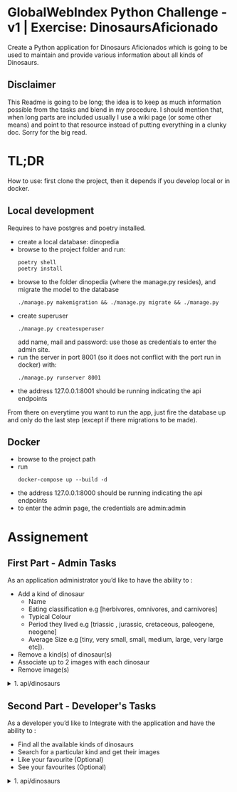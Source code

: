 # GlobalWebIndex Python Challenge - v1 | Exercise: DinosaursAficionado

Create a Python application for Dinosaurs Aficionados which is going to be used to maintain and provide various information about all kinds of Dinosaurs.

## Disclaimer

This Readme is going to be long; the idea is to keep as much information possible from the tasks and blend in my procedure. 
I should mention that, when long parts are included usually I use a wiki page (or some other means) and point to that resource instead of putting everything in a clunky doc. Sorry for the big read.

# TL;DR

How to use: first clone the project, then it depends if you develop local or in docker.

## Local development

Requires to have postgres and poetry installed.
- create a local database: dinopedia
- browse to the project folder and run:
  ```
  poetry shell
  poetry install
  ```
- browse to the folder dinopedia (where the manage.py resides), and migrate the model to the database
  ```
  ./manage.py makemigration && ./manage.py migrate && ./manage.py
  ```
- create superuser
  ```
  ./manage.py createsuperuser
  ```
  add name, mail and password: use those as credentials to enter the admin site.
- run the server in port 8001 (so it does not conflict with the port run in docker) with: 
  ```
  ./manage.py runserver 8001
  ```
- the address 127.0.0.1:8001 should be running indicating the api endpoints

From there on everytime you want to run the app, just fire the database up and only do the last step (except if there migrations to be made).
## Docker

- browse to the project path
- run
  ```
  docker-compose up --build -d
  ```
- the address 127.0.0.1:8000 should be running indicating the api endpoints
- to enter the admin page, the credentials are admin:admin


# Assignement

## First Part - Admin Tasks

As an application administrator you’d like to have the ability to :
* Add a kind of dinosaur 
  * Name
  * Eating classification e.g [herbivores, omnivores, and carnivores]
  * Typical Colour
  * Period they lived e.g [triassic , jurassic, cretaceous, paleogene, neogene]
  * Average Size e.g [tiny, very small, small, medium, large, very large etc]).
* Remove a kind(s) of dinosaur(s)
* Associate up to 2 images with each dinosaur
* Remove image(s) 

<details><summary>1. api/dinosaurs</summary>
<p>

### Technical Approach

#### Basic Tools

- Python 3.8 is used (not 3.10) and Poetry as package manager.
- Django is used to create the model.
- Postgres database to pesist the model.
  - more on the images:
    - the images are held in the file system in the folder dinopedia/media/images 
      - this folder is further structured to hold images for each dinosaur separately
    - the database hold only the path to the image.
- Docker with docker compose is used to containerize the app; some care is needed for 
  - the creation of the volumes,
  - the creation of the superuser, and
  - the migrations.

PgAdmin is used to check that everything in the database are as planned (both for the local development and for the docker)

#### Basic Packages

- Pillow is used for the images we install the package
- Black is used for formatting.
- Pytest is used to verify the functionallity of the APIs. 
- Model-bakery  is used to create the instances for the test.

### Admin tasks

#### Model

The model is shown in the image /dinopedia/dinosaurs_models.png
The basic classes are 
- the **Dinosaur**,
- the **DinoOwner**, and
- the **PetDinosaur**.

The relations and the arguments are clearly depicted in the image.
Here, we will just denote that there is a ManyToMany relationship between Dinosaur and DinoOwner to account for the likes on the dinosaurs (liked_dinosaurs).

_Note_: the folder with the dinosaur images is deleted after the specific dinosaur is deleted; we use _django signals_ for this operation.
#### Admin Site

The model is implemented in the admin site, to which the user can browse from the endpoint admin/.
From there the admin can apply the necessary actions.

More specifically, the admin can create:
- the Periods, with start and end years BC, and a description 
  - we do not put a limit to the period names as (as scientists) we might need to add more and more with different age range

- the dinosaur Sizes, with min and max heights, lenghts, widths and weights
  - with the limitation of the following types: tiny, very small, small, medium, large, very large, gigantic

- the Eating Types classification with a description
  - with the limitation: herbivores, omnivores, and carnivores

- the Dinosaur with the above, plus:
  - a list of typical colours (up to four), 
  - a description,
  - and two images.

Additionally, the admin can create and edit
- the PetDinosaurs, and
- the DinoOwners.

Finally, the admin can delete anything, with the following consequences:
- the deletion of period, size, eating type will not delete the dinosaur, but in this attributes will be set to none,
- upon deletion of a dinosaur, 
  - the pet dinosaur  of this kind will be deleted
  - so the pet owner of this pet dinosaur will no longe have a pet
  - all the likes to this dinosaur will be deleted
- upon deletion of a pet dinosaur
  - the dino owner will no longer have this pet dino
- the deletion of the dino owner has no other effects

### Roadmap / TODOs

There is one exception in the above tasks: remove the image from the admin site.

TODO: add a population script
TODO: add unit tests

</p>
</details>



## Second Part - Developer's Tasks

As a developer you’d like to Integrate with the application and have the ability to : 
* Find all the available kinds of dinosaurs
* Search for a particular kind and get their images
* Like your favourite (Optional)
* See your favourites (Optional)

<details><summary>1. api/dinosaurs</summary>
<p>

### Technical approach

We use django rest framework (DRF) in conjuction django-filters to create A REST API.

The drf-yasg package is implemented to create the API documentation (Swagger and Redoc) dynamically.


### Developer's Task

The developer can use the API to fulfill the first two tasks in a straiught forward fashion.

For the tasks "like and see your favourite" a slightly "playful" approach is used:
- The developer can create a PetDinosaur which belongs to a type of dinosaur and also has distictive characteristics on its own,
- The developer can create a DinoOwner who
  - can own a pet dinosaur (only one), and
  - like any amount of dinosaur kinds.

#### API Endpoints

When browsing to the parent url, the following endpoints are shown:

- api/
- api/dinosaurs/<pk>/images1 [name='dinosaur-related']
- admin/
- ^images/(?P<path>.*)$
- ^swagger(?P<format>\.json|\.yaml)$ [name='schema-json']
- ^swagger/$ [name='schema-swagger-ui']
- ^redoc/$ [name='schema-redoc']


* The endpoint api/ is what the developer uses, and is further described in the next sections.
* The endpoint api/dinosaurs/<pk>/images1 is used to treat the upload of the first image of the dinosaur via the API.
* The endpoint admin/ is directs to the admin site.

In the following sections the endpoint api/ is described in more detail.

##### TL;DR

In short:
`get` api/dinosaurs: to list the dinosaurs
`post` api/dinosaurs: to  add a dinosaur
`put` api/dinosaurs/<pk>: to  update a dinosaur
`delete` api/dinosaurs/<pk>: to delete a dinosaur
`get` api/petdinosaurs: to list the pet dinosaurs
`post` api/petdinosaurs: to add a pet dinosaur
`put` api/petdinosaurs/<pk>: to update a pet dinosaur
`delete` api/petdinosaurs/<pk>: to delete a pet dinosaur
`get` api/dinoowners: to list the dinosaur owners
`post` api/dinoowners: to add a d dinosaur owner
`put` api/dinoowners/<pk>: to update a dinosaur owner
`delete` api/dinoowners/<pk>: to delete a dinosaur owner

Using the `get` endpoint the user can also filter, order and search.

_Note_ that the following filters are supplied:
- for the literals arguments, e.g. name, 
  - =
  - __icontains=
  - __iexact=
  - __contains=
- for the numerical argumenrs, e.g. start_year or age:
  - =
  - lt
  - gt
  - gte
  - lte
  - in

##### API Documentation

AS mentioned, the libary yasg facilitates the creation of the API Documenation dynamically.
The user can browse to the endpoints:
- swagger/ , or
- redoc/
to get a good idea on how to use the API.

##### Endpoint api/

This endpoint leads to

1. api/dinosaurs
2. api/petdinosaurs
3. api/dinoowners

<details><summary>1. api/dinosaurs</summary>
<p>

###### List dinosaurs

`get` api/dinosaurs:

The response provides a list of dinosaurs, with the following for each one:
- details for the period, size and eating type,
- typical colours, (up to four) 
- the amount of likes and from which owner,
- the images for the dinosaur, the links of which provide the image when used

Example of a response (with one dinosaur):
<details><summary>api/dinosaurs response</summary>
<p>

```json
{
    "count": 1,
    "next": null,
    "previous": null,
    "results": [
          {
            "id": 2,
            "likes_count_by": [
                2,
                [
                    [
                        2,
                        "Ash Ketchum"
                    ],
                    [
                        4,
                        "Ash Ketchum7"
                    ]
                ]
            ],
            "image1": "http://127.0.0.1:8000/images/images/Dino%20API/fausto-garcia-menendez-hYKG311mff8-unsplash.jpg",
            "image2": "http://127.0.0.1:8000/images/images/Dino%20API/jon-butterworth-_BJVJ4WcV1M-unsplash.jpg",
            "name": "Dino 2",
            "description": "A description to rule them all",
            "typical_colours": [
                "yellow",
                "orang",
                "blue"
            ],
            "period": {
                "id": 2,
                "name": "first period",
                "start_year": 2500,
                "end_year": 2499,
                "description": "it is the first period"
            },
            "size": {
                "id": 4,
                "size": "VL",
                "height_min": 40.0,
                "height_max": 50.0,
                "length_min": 7.0,
                "length_max": 10.0,
                "width_min": 3.0,
                "width_max": 4.0,
                "weight_min": 120.0,
                "weight_max": 320.0
            },
            "eating_type": {
                "id": 3,
                "eating_type": "C",
                "description": "MEAAAAAT"
            }
        }
    ]
}
```

</p>
</details>
 
Filter can take place according to the following criteria:
- name
- period; name of the period, start year, and end_year
- size; type, height (min and max), weight(min and max)
- eating_type; 'C' for Carnivore, 'H' for Herbivore, 'O' for omnivore.
- description
- TODO: with most likes

To filter add at the end of the endpoint
 ?<field>=<value>

Example:

`get` api/dinosaurs?period__start_year__gte=25000
returns the dinosaurs that live in a period which year starts at and before 25000.

Ordering can take place for the following attributes:
- name
- size
- size__height_min
- size__height_max
- size__weight_min
- size__weight_max
- period__start_year
- period__end_year

To order add at the end of the endpoint ?ordering=<field>
By default the ordering is ascending; with ?ordering=<-field> the order is descending.

Example:

`get` api/dinosaurs?ordering=-period__start_year
returns the dinosaurs in the order of the high to low start year
dinosaurs in the perios that start at 25000, then at 24000 and so on.

Finally, the user can search for a dinosaur with a specific text in the _description_ using the search query word
Example:
`get` api/dinosaurs?seard=A description to rule them all


##### Create and update a dinosaur

The user can add a dinosaur
`post` api/dinosaurs

the period, size and an eating_type could be null or have an existing id

<details><summary>payload for post</summary>
</p>

```json
        {
            "name": "Dino POST",
            "description": "ad description",
            "typical_colours": [colours],
            "period": period_id,
            "size": size_id,
            "eating_type": eating_type_id,
        }
```

</p>
</details>

After the post the user could patch two images for the dinosaur (*work in progress*)

The user may also update a dinosaur provided that he/she know its id
`patch` api/dinosaurs/<pk>

for example for colours with a payload like the folowing



<details><summary>payload for patch</summary>
</p>

```json

{
  "typical_colours": ["white"],
}

```

</p>
</details>

- note: the update of the image which is still a work in progress.


_Note_: `put` can also be used ti update the dinosaur but `patch` is to be prefered in general.

</p>
</details>

##### Delete a dinosaur

Check if we can do that in case a petdinosaur relates to it 

`delete` api/dinosaurs/<pk>

<details><summary>2. api/petdinosaurs</summary>
<p>

##### List petdinosaurs

`get` api/petdinosaurs:

The response provides a list of pet dinosaurs with:
- theid specifics; pet name, age, height, weight, width, colour, diet, and description,
- details of their dinosaur type they are, so we can have a comparison of their specific appeareance comparing to their kind. 
- details of their owner. 

Filtering an take place according to the following criteria:
- pet_name
- dino_type__name
- dino_type__period__name
- dino_type__period__start_year
- dino_type__period__end_year
- dino_type__size__size
- age
- height
- weight
- diet
- pet_description

Example:

`get` api/petdinosaurs?dino_type __period__start_year__gte=25000
returns the pet dinosaurs whose species lived in a period which year starts at and before 25000.


Ordering can take place according for the following attributes:
- dino_type__name
- pet_name
- height
- weight
- age

Example:

`get` api/petdinosaurs?ordering=-height
returns the petdinosaurs in the order of the high to short pet dinosaur.

Finally, search for a specific text in the _description_ using the search query word.

Example:

`get` api/petdinosaurs?search=A description to rule them all

##### Create and update a pet dinosaur

The user can add a pet dinosaur
`post` api/petdinosaurs

all arguments must be provided.

<details><summary>payload for post</summary>
</p>

```json
  {
      "dino_type": dinosaur_id,
      "pet_name": "WaterMelon2",
      "age": 1,
      "height": 0.001,
      "length": 0.001,
      "width": 0.001,
      "weight": 0.001,
      "colour": "a colour",
      "diet": "water",
      "pet_description": "this is a dino who drinks only water",
  }
```

</p>
</details>


The user may also update a pet dinosaur provided that he/she know its id
`patch` api/petdinosaurs/<pk>

for example for colours with a payload like the folowing

<details><summary>payload for post</summary>
</p>

```json
  {
      "colour": "another colour",
  }
```

</p>
</details>


<details><summary>3. api/dinoowner</summary>
<p>

##### Delete a pet dinosaur

TODO check if this is possible in case an owner depend on ti

`delete` api/petdinosaurs/<pk>

##### List Dino Owners

`get` api/dinoowner:

The response provides a list of dinosaur owners:
- nickname
- their pet dinosaur
- the kind of dinosaurs they like

Filtering an take place according to the following criteria:
- nickname
- petDino__pet_name
- petDino__age
- petDino__height
- petDino__length
- petDino__colour
- petDino__diet
- petDino__dino_type__name
- petDino__dino_type__period__name
- number_liked_dinosaurs


Example:

`get` api/dinoowners?petDino__dino_type__period__name=first period
returns the pet dinosaurs whose species lived in a period with name "first period".


Ordering can take place according for the following attributes:
- nickname
- petDino__pet_name

Example:

`get` api/petdinosaurs?ordering=nickname
returns the owners with alphabetical order.


##### Create and update a dinosaur owner

The user can add a pet dinosaur
`post` api/dinoowners

only the nickname argument must be provided.
The owner can have only one dinosaur but he can like as many types of dinosaurs he/she wants.

<details><summary>payload for post</summary>
</p>

```json
{
  "nickname": "Cool Owner",
  "petDino": petDinosaur_id,
  "liked_dinosaurs": [dinosaur_id1, dinosaur_id2, ...]
}
```

</p>
</details>


The user may also update the characteristics of an owner with the id
`patch` api/dinoowners/<pk>

for example for nickname with a payload like the folowing

<details><summary>payload for post</summary>
</p>

```json
  {
      "nickname": "Awesome Owner",
  }
```

</p>
</details>


##### Delete an owner

`delete` api/dinoowners/<pk>



#### Unit Tests

Disclaimer: only the API has passed through unit tests; 
the model is tested in more practical fashion in the admin site.

The Pytest suite is used to create the following tests for the API functionallity:
- get
- delete
- post
- patch
- catch the conflict in the insertion of same names

To create instances for the fictional database we use the package model-bakery.

##### Roadmap - TODOS

- add tests for more conflicts,
- add tests for filtering and ordering.

</p>
</details>
## Technical requirements for the exercise

We would like you to try and present a well written solution that will cover the above criteria. Utilising the following points
* Python 3.*
* Django (_Current repo uses a django template. Feel free to restructure if your solution is based on anything else like flask/fast api etc_)
* Database integration (Postgres or any equivalent)
* Docker
* Testing suite
* README

## More points for 

Get creative as much as you want, we WILL appreciate it. You will not be evaluated based on how well you follow these instructions, but based on how sensible your solution will be. In case you are not able to implement something you would normally implement for time reasons, make it clear with a comment.

# Submission

Just fork and share with us your work <cbekos@gwi.com> / <tvesela@gwi.com> / <zmaxa@gwi.com> / <tcechal@gwi.com>
